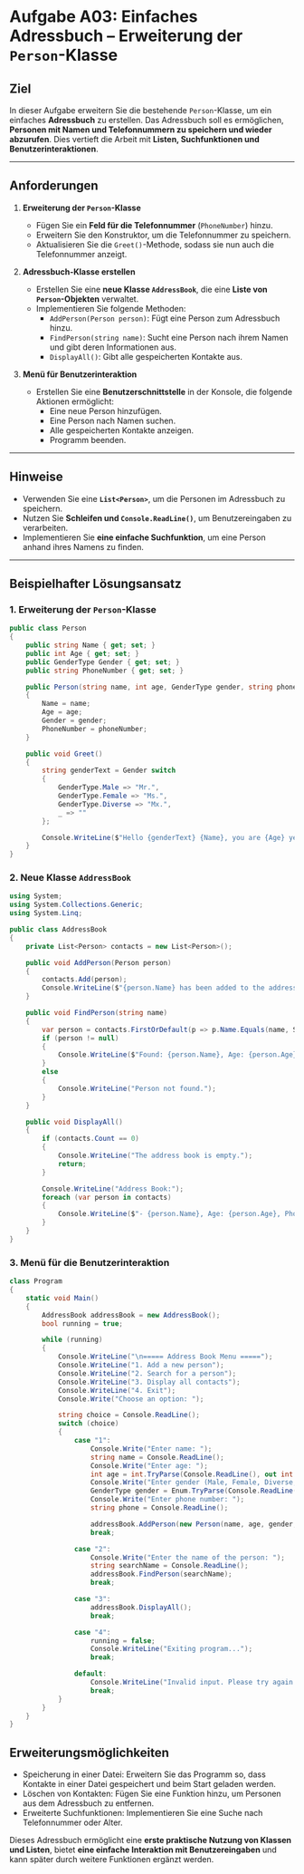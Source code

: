 # Aufgabe A03: Einfaches Adressbuch – Erweiterung der `Person`-Klasse

## Ziel

In dieser Aufgabe erweitern Sie die bestehende `Person`-Klasse, um ein einfaches **Adressbuch** zu erstellen. Das Adressbuch soll es ermöglichen, **Personen mit Namen und Telefonnummern zu speichern und wieder abzurufen**. Dies vertieft die Arbeit mit **Listen, Suchfunktionen und Benutzerinteraktionen**.

---

## Anforderungen

1. **Erweiterung der `Person`-Klasse**
   - Fügen Sie ein **Feld für die Telefonnummer** (`PhoneNumber`) hinzu.
   - Erweitern Sie den Konstruktor, um die Telefonnummer zu speichern.
   - Aktualisieren Sie die `Greet()`-Methode, sodass sie nun auch die Telefonnummer anzeigt.

2. **Adressbuch-Klasse erstellen**
   - Erstellen Sie eine **neue Klasse `AddressBook`**, die eine **Liste von `Person`-Objekten** verwaltet.
   - Implementieren Sie folgende Methoden:
     - `AddPerson(Person person)`: Fügt eine Person zum Adressbuch hinzu.
     - `FindPerson(string name)`: Sucht eine Person nach ihrem Namen und gibt deren Informationen aus.
     - `DisplayAll()`: Gibt alle gespeicherten Kontakte aus.

3. **Menü für Benutzerinteraktion**
   - Erstellen Sie eine **Benutzerschnittstelle** in der Konsole, die folgende Aktionen ermöglicht:
     - Eine neue Person hinzufügen.
     - Eine Person nach Namen suchen.
     - Alle gespeicherten Kontakte anzeigen.
     - Programm beenden.

---

## Hinweise

- Verwenden Sie eine **`List<Person>`**, um die Personen im Adressbuch zu speichern.
- Nutzen Sie **Schleifen und `Console.ReadLine()`**, um Benutzereingaben zu verarbeiten.
- Implementieren Sie **eine einfache Suchfunktion**, um eine Person anhand ihres Namens zu finden.

---

## Beispielhafter Lösungsansatz

### **1. Erweiterung der `Person`-Klasse**
```csharp
public class Person
{
    public string Name { get; set; }
    public int Age { get; set; }
    public GenderType Gender { get; set; }
    public string PhoneNumber { get; set; }

    public Person(string name, int age, GenderType gender, string phoneNumber)
    {
        Name = name;
        Age = age;
        Gender = gender;
        PhoneNumber = phoneNumber;
    }

    public void Greet()
    {
        string genderText = Gender switch
        {
            GenderType.Male => "Mr.",
            GenderType.Female => "Ms.",
            GenderType.Diverse => "Mx.",
            _ => ""
        };

        Console.WriteLine($"Hello {genderText} {Name}, you are {Age} years old. Phone: {PhoneNumber}");
    }
}
```

### **2. Neue Klasse `AddressBook`**
```csharp
using System;
using System.Collections.Generic;
using System.Linq;

public class AddressBook
{
    private List<Person> contacts = new List<Person>();

    public void AddPerson(Person person)
    {
        contacts.Add(person);
        Console.WriteLine($"{person.Name} has been added to the address book.");
    }

    public void FindPerson(string name)
    {
        var person = contacts.FirstOrDefault(p => p.Name.Equals(name, StringComparison.OrdinalIgnoreCase));
        if (person != null)
        {
            Console.WriteLine($"Found: {person.Name}, Age: {person.Age}, Phone: {person.PhoneNumber}");
        }
        else
        {
            Console.WriteLine("Person not found.");
        }
    }

    public void DisplayAll()
    {
        if (contacts.Count == 0)
        {
            Console.WriteLine("The address book is empty.");
            return;
        }

        Console.WriteLine("Address Book:");
        foreach (var person in contacts)
        {
            Console.WriteLine($"- {person.Name}, Age: {person.Age}, Phone: {person.PhoneNumber}");
        }
    }
}
```

### **3. Menü für die Benutzerinteraktion**
```csharp
class Program
{
    static void Main()
    {
        AddressBook addressBook = new AddressBook();
        bool running = true;

        while (running)
        {
            Console.WriteLine("\n===== Address Book Menu =====");
            Console.WriteLine("1. Add a new person");
            Console.WriteLine("2. Search for a person");
            Console.WriteLine("3. Display all contacts");
            Console.WriteLine("4. Exit");
            Console.Write("Choose an option: ");

            string choice = Console.ReadLine();
            switch (choice)
            {
                case "1":
                    Console.Write("Enter name: ");
                    string name = Console.ReadLine();
                    Console.Write("Enter age: ");
                    int age = int.TryParse(Console.ReadLine(), out int parsedAge) ? parsedAge : 0;
                    Console.Write("Enter gender (Male, Female, Diverse, Unknown): ");
                    GenderType gender = Enum.TryParse(Console.ReadLine(), out GenderType parsedGender) ? parsedGender : GenderType.Unknown;
                    Console.Write("Enter phone number: ");
                    string phone = Console.ReadLine();

                    addressBook.AddPerson(new Person(name, age, gender, phone));
                    break;

                case "2":
                    Console.Write("Enter the name of the person: ");
                    string searchName = Console.ReadLine();
                    addressBook.FindPerson(searchName);
                    break;

                case "3":
                    addressBook.DisplayAll();
                    break;

                case "4":
                    running = false;
                    Console.WriteLine("Exiting program...");
                    break;

                default:
                    Console.WriteLine("Invalid input. Please try again.");
                    break;
            }
        }
    }
}
```

## Erweiterungsmöglichkeiten
- Speicherung in einer Datei: Erweitern Sie das Programm so, dass Kontakte in einer Datei gespeichert und beim Start geladen werden.
- Löschen von Kontakten: Fügen Sie eine Funktion hinzu, um Personen aus dem Adressbuch zu entfernen.
- Erweiterte Suchfunktionen: Implementieren Sie eine Suche nach Telefonnummer oder Alter.

Dieses Adressbuch ermöglicht eine **erste praktische Nutzung von Klassen und Listen**, bietet **eine einfache Interaktion mit Benutzereingaben** und kann später durch weitere Funktionen ergänzt werden.
